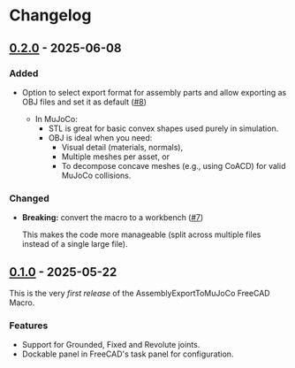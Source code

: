 # Changelog

## [0.2.0](https://github.com/AnesBenmerzoug/FreeCAD-Assembly2MuJoCo/releases/tag/v0.2.0) - 2025-06-08

### Added

- Option to select export format for assembly parts and allow exporting as OBJ files and set it as default ([#8](https://github.com/AnesBenmerzoug/FreeCAD-Assembly2MuJoCo/pull/8))

  - In MuJoCo:
    - STL is great for basic convex shapes used purely in simulation.
    - OBJ is ideal when you need:
      - Visual detail (materials, normals),
      - Multiple meshes per asset, or
      - To decompose concave meshes (e.g., using CoACD) for valid MuJoCo collisions.

### Changed

- **Breaking:** convert the macro to a workbench ([#7](https://github.com/AnesBenmerzoug/FreeCAD-Assembly2MuJoCo/pull/7))

  This makes the code more manageable (split across multiple files instead of a single large file).

## [0.1.0](https://github.com/AnesBenmerzoug/FreeCAD-Assembly2MuJoCo/releases/tag/v0.1.0) - 2025-05-22

This is the very _first release_ of the AssemblyExportToMuJoCo FreeCAD Macro.

### Features

- Support for Grounded, Fixed and Revolute joints.
- Dockable panel in FreeCAD's task panel for configuration.

[0.1.0]: https://github.com/AnesBenmerzoug/FreeCAD-Macro-AssemblyExportToMuJoCo/releases/tag/v0.1.0
